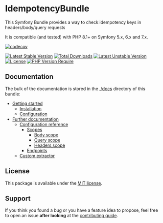 IdempotencyBundle
============

This Symfony Bundle  provides a way to check idempotency keys in headers/body/query requests 

It is compatible (and tested) with PHP 8.1+ on Symfony 5.x, 6.x and 7.x.

[![codecov](https://codecov.io/gh/conejerock/idempotency-bundle/graph/badge.svg?token=3DJ60QQORW)](https://codecov.io/gh/conejerock/idempotency-bundle)

[![Latest Stable Version](http://poser.pugx.org/conejerock/idempotency-bundle/v)](https://packagist.org/packages/conejerock/idempotency-bundle) 
[![Total Downloads](http://poser.pugx.org/conejerock/idempotency-bundle/downloads)](https://packagist.org/packages/conejerock/idempotency-bundle) 
[![Latest Unstable Version](http://poser.pugx.org/conejerock/idempotency-bundle/v/unstable)](https://packagist.org/packages/conejerock/idempotency-bundle) 
[![License](http://poser.pugx.org/conejerock/idempotency-bundle/license)](https://packagist.org/packages/conejerock/idempotency-bundle) 
[![PHP Version Require](http://poser.pugx.org/conejerock/idempotency-bundle/require/php)](https://packagist.org/packages/conejerock/idempotency-bundle)


Documentation
------------
The bulk of the documentation is stored in the [./docs](./docs/index.md) directory of this bundle:

* [Getting started](./docs/index.md#getting-started)
    * [Installation](./docs/index.md#installation)
    * [Configuration](./docs/index.md#configuration)
* [Further documentation](./docs/index.rst#further-documentation)
    * [Configuration reference](./docs/1-configuration-reference.md)
        * [Scopes](./docs/1-configuration-reference.md)
          * [Body scope](./docs/1-configuration-reference.md#body-scope)
          * [Query scope](./docs/1-configuration-reference.md#query-scope)
          * [Headers scope](./docs/1-configuration-reference.md#headers-scope)
        * [Endpoints](./docs/1-configuration-reference.md#endpoints)
    * [Custom extractor](./docs/2-custom-extractor.md)



License
-------------
This package is available under the [MIT license](LICENSE).


Support
-------------
If you think you found a bug or you have a feature idea to propose, feel free to open an issue
**after looking** at the [contributing guide](CONTRIBUTING.md).
